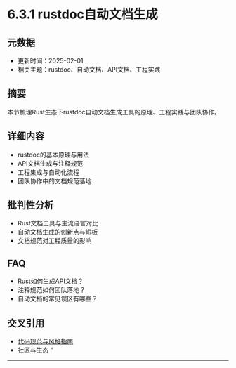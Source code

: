 ﻿# 6.3.1 rustdoc自动文档生成

## 元数据

- 更新时间：2025-02-01
- 相关主题：rustdoc、自动文档、API文档、工程实践

## 摘要

本节梳理Rust生态下rustdoc自动文档生成工具的原理、工程实践与团队协作。

## 详细内容

- rustdoc的基本原理与用法
- API文档生成与注释规范
- 工程集成与自动化流程
- 团队协作中的文档规范落地

## 批判性分析

- Rust文档工具与主流语言对比
- 自动文档生成的创新点与短板
- 文档规范对工程质量的影响

## FAQ

- Rust如何生成API文档？
- 注释规范如何团队落地？
- 自动文档的常见误区有哪些？

## 交叉引用

- [代码规范与风格指南](./6.3.2_代码规范与风格指南.md)
- [社区与生态](../07_community_ecosystem.md)
"

---
